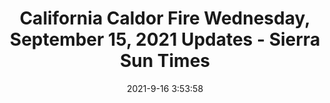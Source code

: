 ---
"title": "California Caldor Fire Wednesday, September 15, 2021 Updates - Sierra Sun Times"
"date": "2021-9-16 3:53:58"
"feed_name": "GOOGLENEWSCONSTRUCTION"
"feed_website": "https://news.google.com/search?q=construction%2Bincident&hl=en-US&gl=US&ceid=US:en"
"feed_rss": "https://news.google.com/rss/search?q=construction%2Bincident&hl=en-US&gl=US&ceid=US:en"
"link": "https://goldrushcam.com/sierrasuntimes/index.php/news/fire-news/33426-california-caldor-fire-wednesday-september-15-2021-updates"
"file": "_posts/2021-1-1-9be41a010e0f37f9f1dcc4894b341cda35b29826.md"
"accident": "1"
"drilling": "0"
"dead": "0"
"injured": "0"
---